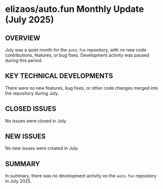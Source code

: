 # elizaos/auto.fun Monthly Update (July 2025)

## OVERVIEW
July was a quiet month for the `auto.fun` repository, with no new code contributions, features, or bug fixes. Development activity was paused during this period.

## KEY TECHNICAL DEVELOPMENTS
There were no new features, bug fixes, or other code changes merged into the repository during July.

## CLOSED ISSUES
No issues were closed in July.

## NEW ISSUES
No new issues were created in July.

## SUMMARY
In summary, there was no development activity on the `auto.fun` repository in July 2025.